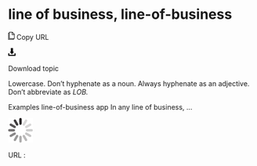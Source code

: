 ﻿# line of business, line-of-business

![Copy URL](media/line-of-business/Copy.png)
Copy URL

![Download](media/line-of-business/Download.png)

Download topic

Lowercase. Don’t hyphenate as a noun. Always hyphenate as an adjective. Don’t abbreviate as *LOB.*

Examples
line-of-business app 
In any line of business, …

![In progress](media/line-of-business/activity-large.gif)

URL :

